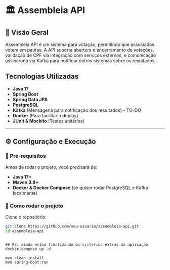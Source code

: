 # 🏛 Assembleia API

## 📖 Visão Geral
Assembleia API é um sistema para votação, permitindo que associados votem em pautas. A API suporta abertura e encerramento de votações, validação de CPF via integração com serviços externos, e comunicação assíncrona via Kafka para notificar outros sistemas sobre os resultados.

## Tecnologias Utilizadas
- **Java 17**
- **Spring Boot**
- **Spring Data JPA**
- **PostgreSQL**
- **Kafka** (Mensageria para notificação dos resultados) - TO-DO
- **Docker** (Para facilitar o deploy) 
- **JUnit & Mockito** (Testes unitários) 

---

## ⚙️ Configuração e Execução

### 🔹 Pré-requisitos
Antes de rodar o projeto, você precisará de:
- **Java 17+**
- **Maven 3.8+**
- **Docker & Docker Compose** (se quiser rodar PostgreSQL e Kafka localmente)

### 🔹 Como rodar o projeto
Clone o repositório:
```sh
git clone https://github.com/seu-usuario/assembleia-api.git
cd assembleia-api

```
```

## Ps: ainda estou finalizando os criterios extras da aplicação
docker-compose up -d
```
```
mvn clean install
mvn spring-boot:run


